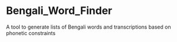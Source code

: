 # Bengali_Word_Finder
A tool to generate lists of Bengali words and transcriptions based on phonetic constraints
